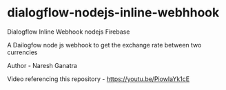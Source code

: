 # dialogflow-nodejs-inline-webhhook
Dialogflow Inline Webhook nodejs Firebase

A Dailogfow node js webhook to get the exchange rate between two currencies



Author  - Naresh Ganatra

Video referencing this repository - https://youtu.be/PiowIaYk1cE
